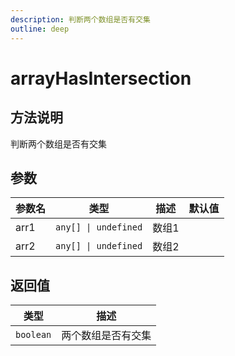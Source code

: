 ```yaml
---
description: 判断两个数组是否有交集
outline: deep
---
```


# arrayHasIntersection

## 方法说明

判断两个数组是否有交集

## 参数

| 参数名 | 类型 | 描述 | 默认值 |
| --- | --- | --- | --- |
| arr1 | `any[] \| undefined` | 数组1 |  |
| arr2 | `any[] \| undefined` | 数组2 |  |

## 返回值

| 类型 | 描述 |
| --- | --- |
| `boolean` | 两个数组是否有交集 |
